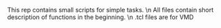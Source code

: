 This rep contains small scripts for simple tasks. \n
All files contain short description of functions in the beginning. \n
.tcl files are for VMD
